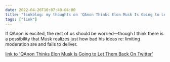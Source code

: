 ```yaml
---
date: 2022-04-26T10:07:40-04:00
title: "linkblog: my thoughts on 'QAnon Thinks Elon Musk Is Going to Let Them Back On Twitter'"
tags: ["link"]
---
```

If QAnon is excited, the rest of us should be worried—though I think there is a possibility that Musk realizes just how bad his ideas re: limiting moderation are and fails to deliver.
 
[link to 'QAnon Thinks Elon Musk Is Going to Let Them Back On Twitter'](https://www.vice.com/en/article/qjbqzd/qanon-twitter-elon-musk)

